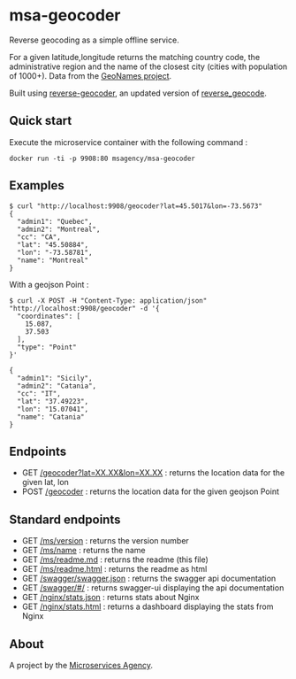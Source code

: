 
# msa-geocoder

Reverse geocoding as a simple offline service.

For a given latitude,longitude returns the matching country code, the administrative region and the name of the closest city (cities with population of 1000+). Data from the [GeoNames project](http://www.geonames.org/).

Built using [reverse-geocoder](https://github.com/thampiman/reverse-geocoder), an updated version of [reverse_geocode](https://pypi.python.org/pypi/reverse_geocode/1.0).

## Quick start

Execute the microservice container with the following command :

    docker run -ti -p 9908:80 msagency/msa-geocoder

## Examples

    $ curl "http://localhost:9908/geocoder?lat=45.5017&lon=-73.5673"
    {
      "admin1": "Quebec",
      "admin2": "Montreal",
      "cc": "CA",
      "lat": "45.50884",
      "lon": "-73.58781",
      "name": "Montreal"
    }

With a geojson Point :

    $ curl -X POST -H "Content-Type: application/json" "http://localhost:9908/geocoder" -d '{
      "coordinates": [
        15.087,
        37.503
      ],
      "type": "Point"
    }'

    {
      "admin1": "Sicily",
      "admin2": "Catania",
      "cc": "IT",
      "lat": "37.49223",
      "lon": "15.07041",
      "name": "Catania"
    }

## Endpoints

- GET [/geocoder?lat=XX.XX&lon=XX.XX](/geocoder?lat=45.536&lon=-73.620) : returns the location data for the given lat, lon
- POST [/geocoder]() : returns the location data for the given geojson Point

## Standard endpoints

- GET [/ms/version](/ms/version) : returns the version number
- GET [/ms/name](/ms/name) : returns the name
- GET [/ms/readme.md](/ms/readme.md) : returns the readme (this file)
- GET [/ms/readme.html](/ms/readme.html) : returns the readme as html
- GET [/swagger/swagger.json](/swagger/swagger.json) : returns the swagger api documentation
- GET [/swagger/#/](/swagger/#/) : returns swagger-ui displaying the api documentation
- GET [/nginx/stats.json](/nginx/stats.json) : returns stats about Nginx
- GET [/nginx/stats.html](/nginx/stats.html) : returns a dashboard displaying the stats from Nginx

## About

A project by the [Microservices Agency](http://microservices.agency).
